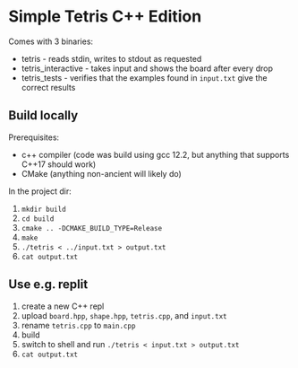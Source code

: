 # Simple Tetris C++ Edition

Comes with 3 binaries:
* tetris - reads stdin, writes to stdout as requested
* tetris_interactive - takes input and shows the board after every drop
* tetris_tests - verifies that the examples found in `input.txt` give the correct results

## Build locally

Prerequisites:
* c++ compiler (code was build using gcc 12.2, but anything that supports C++17 should work)
* CMake (anything non-ancient will likely do)

In the project dir:
1. `mkdir build`
2. `cd build`
3. `cmake .. -DCMAKE_BUILD_TYPE=Release`
4. `make`
5. `./tetris < ../input.txt > output.txt`
6. `cat output.txt`

## Use e.g. replit

1. create a new C++ repl
2. upload `board.hpp`, `shape.hpp`, `tetris.cpp`, and `input.txt`
3. rename `tetris.cpp` to `main.cpp`
4. build
5. switch to shell and run `./tetris < input.txt > output.txt`
6. `cat output.txt`
